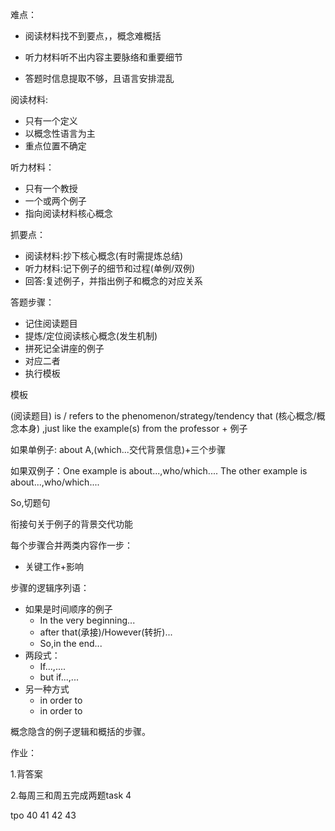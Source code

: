 难点：

* 阅读材料找不到要点，，概念难概括

* 听力材料听不出内容主要脉络和重要细节
* 答题时信息提取不够，且语言安排混乱

阅读材料:

* 只有一个定义
* 以概念性语言为主
* 重点位置不确定

听力材料：

* 只有一个教授
* 一个或两个例子
* 指向阅读材料核心概念



抓要点：

* 阅读材料:抄下核心概念(有时需提炼总结)
* 听力材料:记下例子的细节和过程(单例/双例)
* 回答:复述例子，并指出例子和概念的对应关系



答题步骤：

* 记住阅读题目
* 提炼/定位阅读核心概念(发生机制)
* 拼死记全讲座的例子
* 对应二者
* 执行模板

模板

(阅读题目) is / refers to the phenomenon/strategy/tendency  that (核心概念/概念本身) ,just like the example(s) from the professor + 例子

如果单例子: about A,(which...交代背景信息)+三个步骤

如果双例子：One example is about...,who/which....   The other example is about...,who/which....

So,切题句



衔接句关于例子的背景交代功能

每个步骤合并两类内容作一步：

* 关键工作+影响

步骤的逻辑序列语：

* 如果是时间顺序的例子
  * In the very beginning...
  * after that(承接)/However(转折)...
  * So,in the end...
* 两段式：
  * If...,....
  * but if...,...
* 另一种方式
  * in order to
  * in order to

概念隐含的例子逻辑和概括的步骤。



作业：

1.背答案

2.每周三和周五完成两题task 4

tpo 40 41 42 43

 